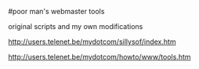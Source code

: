 #poor man's webmaster tools


original scripts and my own modifications


http://users.telenet.be/mydotcom/sillysof/index.htm


http://users.telenet.be/mydotcom/howto/www/tools.htm

